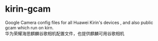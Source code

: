 # kirin-gcam
Google Camera config files for all Huawei Kirin's devices , and also public gcam which run on kirn.   
华为荣耀海思麒麟谷歌相机配置文件，也提供麒麟可用谷歌相机
